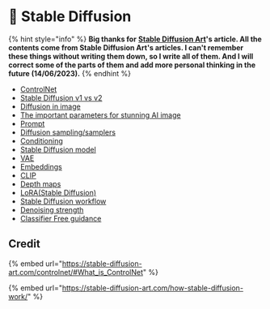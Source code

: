 # 🧠 Stable Diffusion

{% hint style="info" %}
**Big thanks for** [**Stable Diffusion Art**](https://twitter.com/stable\_diff\_art)**'s article. All the contents come from Stable Diffusion Art's articles. I can't remember these things without writing them down, so I write all of them. And I will correct some of the parts of them and add more personal thinking in the future (14/06/2023).**&#x20;
{% endhint %}

* [ControlNet](controlnet/)
* [Stable Diffusion v1 vs v2](stable-diffusion-v1-vs-v2.md)
* [Diffusion in image](diffusion-in-image.md)
* [The important parameters for stunning AI image](the-important-parameters-for-stunning-ai-image.md)
* [Prompt](prompt.md)
* [Diffusion sampling/samplers](diffusion-sampling-samplers.md)
* [Conditioning](conditioning.md)
* [Stable Diffusion model](stable-diffusion-model.md)
* [VAE](vae.md)
* [Embeddings](embeddings.md)
* [CLIP](clip.md)
* [Depth maps](depth-maps.md)
* [LoRA(Stable Diffusion)](../adaptation/lora/)
* [Stable Diffusion workflow](stable-diffusion-workflow.md)
* [Denoising strength](denoising-strength.md)
* [Classifier Free guidance](classifier-free-guidance.md)

## Credit

{% embed url="https://stable-diffusion-art.com/controlnet/#What_is_ControlNet" %}

{% embed url="https://stable-diffusion-art.com/how-stable-diffusion-work/" %}
